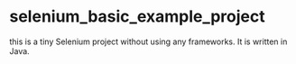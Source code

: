 # selenium_basic_example_project
this is a tiny Selenium project without using any frameworks. It is written in Java. 
